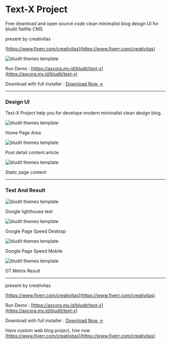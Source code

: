 # Text-X Project

Free download and open source code clean minimalist blog deisgn UI for bludit flatfile CMS

present by creativitas 

[https://www.fiverr.com/creativitas](https://www.fiverr.com/creativitas)


![bludit themes template](shoot.jpg)

Run Demo : [https://axcora.my.id/bludit/text-x](https://axcora.my.id/bludit/text-x)

Download with full installer : [Download Now →](https://creativitaz.gumroad.com/l/textx)

-----------------------------------------------------

### Design UI

Text-X Project help you for develope modern minimalist clean design blog.


![bludit themes template](home.png)

Home Page Area

![bludit themes template](post.png)

Post detail content article

![bludit themes template](static.png)

Static page content

-----------------------------------------------------

### Test And Result

![bludit themes template](ligthhouse.png)

Google lighthouse test

![bludit themes template](desktop.png)

Google Page Speed Desktop

![bludit themes template](mobile.png)

Google Page Speed Mobile

![bludit themes template](gt.png)

GT Metrix Result

-----------------------------------------------------


present by creativitas 

[https://www.fiverr.com/creativitas](https://www.fiverr.com/creativitas)

Run Demo : [https://axcora.my.id/bludit/text-x](https://axcora.my.id/bludit/text-x)

Download with full installer : [Download Now →](https://creativitaz.gumroad.com/l/textx)

Have custom web blog project, hire now 
[https://www.fiverr.com/creativitas](https://www.fiverr.com/creativitas)

